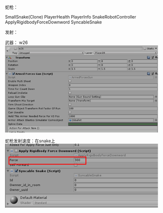 蛇枪：

SmallSnake(Clone)
    PlayerHealth
    PlayerInfo
     SnakeRobotController
     ApplyRigidbodyForceDownword
     SyncableSnake


发射：


武器：
w26
![](_v_images/20191127154909287_5500.png)


蛇枪发射速度：在snake上
![](_v_images/20191128181824309_28669.png)